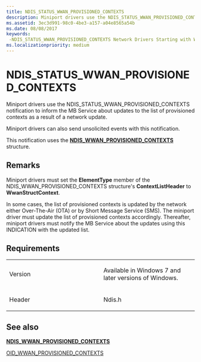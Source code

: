 ```yaml
---
title: NDIS_STATUS_WWAN_PROVISIONED_CONTEXTS
description: Miniport drivers use the NDIS_STATUS_WWAN_PROVISIONED_CONTEXTS notification to inform the MB Service about updates to the list of provisioned contexts as a result of a network update.
ms.assetid: 3ec3d991-98c0-4be3-a157-a04e8565a54b
ms.date: 08/08/2017
keywords: 
 -NDIS_STATUS_WWAN_PROVISIONED_CONTEXTS Network Drivers Starting with Windows Vista
ms.localizationpriority: medium
---
```


# NDIS\_STATUS\_WWAN\_PROVISIONED\_CONTEXTS


Miniport drivers use the NDIS\_STATUS\_WWAN\_PROVISIONED\_CONTEXTS notification to inform the MB Service about updates to the list of provisioned contexts as a result of a network update.

Miniport drivers can also send unsolicited events with this notification.

This notification uses the [**NDIS\_WWAN\_PROVISIONED\_CONTEXTS**](https://docs.microsoft.com/windows-hardware/drivers/ddi/ndiswwan/ns-ndiswwan-_ndis_wwan_provisioned_contexts) structure.

Remarks
-------

Miniport drivers must set the **ElementType** member of the NDIS\_WWAN\_PROVISIONED\_CONTEXTS structure's **ContextListHeader** to **WwanStructContext**.

In some cases, the list of provisioned contexts is updated by the network either Over-The-Air (OTA) or by Short Message Service (SMS). The miniport driver must update the list of provisioned contexts accordingly. Thereafter, miniport drivers must notify the MB Service about the updates using this INDICATION with the updated list.

Requirements
------------

<table>
<colgroup>
<col width="50%" />
<col width="50%" />
</colgroup>
<tbody>
<tr class="odd">
<td><p>Version</p></td>
<td><p>Available in Windows 7 and later versions of Windows.</p></td>
</tr>
<tr class="even">
<td><p>Header</p></td>
<td>Ndis.h</td>
</tr>
</tbody>
</table>

## See also


[**NDIS\_WWAN\_PROVISIONED\_CONTEXTS**](https://docs.microsoft.com/windows-hardware/drivers/ddi/ndiswwan/ns-ndiswwan-_ndis_wwan_provisioned_contexts)

[OID\_WWAN\_PROVISIONED\_CONTEXTS](oid-wwan-provisioned-contexts.md)

 

 




